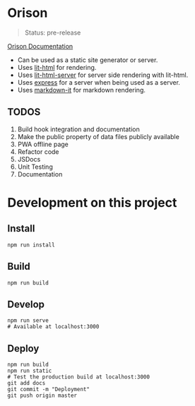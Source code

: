 # Orison

> Status: pre-release

[Orison Documentation](https://orison.alexlockhart.me)

* Can be used as a static site generator or server.
* Uses [lit-html](https://github.com/Polymer/lit-html) for rendering.
* Uses [lit-html-server](https://github.com/popeindustries/lit-html-server) for server side rendering with lit-html.
* Uses [express](https://expressjs.com/) for a server when being used as a server.
* Uses [markdown-it](https://github.com/markdown-it/markdown-it) for markdown rendering.

## TODOS

1. Build hook integration and documentation
1. Make the public property of data files publicly available
1. PWA offline page
1. Refactor code
1. JSDocs
1. Unit Testing
1. Documentation

# Development on this project

## Install

```
npm run install
```

## Build

```
npm run build
```

## Develop

```
npm run serve
# Available at localhost:3000
```

## Deploy

```
npm run build
npm run static
# Test the production build at localhost:3000
git add docs
git commit -m "Deployment"
git push origin master
```
